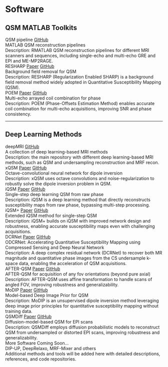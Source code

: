 # Software

## QSM MATLAB Toolkits

<div class="software-list">

  <div class="software-card">
    <div class="software-header">
      <div class="software-title">QSM pipeline
        <a class="software-btn action" href="https://github.com/sunhongfu/QSM/" target="_blank" rel="noopener">GitHub</a>
        <!-- <span class="software-tag matlab">MATLAB</span> -->
      </div>
    </div>
    <div class="software-authors">MATLAB QSM reconstruction pipelines</div>
    <div class="software-venue">Description: RMATLAB QSM reconstruction pipelines for different MRI scanners and sequences, including single-echo and multi-echo GRE and EPI and ME-MP2RAGE.</div>
  </div>

  <div class="software-card">
    <div class="software-header">
      <div class="software-title">RESHARP
        <a class="software-btn action" href="https://doi.org/10.1002/mrm.24765" target="_blank" rel="noopener">Paper</a>
        <a class="software-btn action" href="https://github.com/sunhongfu/QSM/blob/master/background_field_removal/resharp.m" target="_blank" rel="noopener">GitHub</a>
        <!-- <span class="software-tag matlab">MATLAB</span> -->
      </div>
    </div>
    <div class="software-authors">Background field removal for QSM</div>
    <div class="software-venue">Description: RESHARP (Regularization Enabled SHARP) is a background field removal method widely adopted in Quantitative Susceptibility Mapping (QSM).</div>
  </div>

  <div class="software-card">
    <div class="software-header">
      <div class="software-title">POEM
        <a class="software-btn action" href="https://doi.org/10.1002/mrm.27975" target="_blank" rel="noopener">Paper</a>
        <a class="software-btn action" href="https://github.com/sunhongfu/QSM/blob/master/coil_combination/poem.m" target="_blank" rel="noopener">GitHub</a>
        <!-- <span class="software-tag matlab">MATLAB</span> -->
      </div>
    </div>
    <div class="software-authors">Multi-echo arrayed coil combination for phase</div>
    <div class="software-venue">Description: POEM (Phase-Offsets Estimation Method) enables accurate coil combination for multi-echo acquisitions, improving SNR and phase consistency.</div>
  </div>

</div>

---

## Deep Learning Methods

<div class="software-list">

  <div class="software-card">
    <div class="software-header">
      <div class="software-title">deepMRI
        <a class="software-btn action" href="https://github.com/sunhongfu/deepMRI" target="_blank" rel="noopener">GitHub</a>
        <!-- <span class="software-tag python">Python</span> -->
        <!-- <span class="software-tag dl">Deep Learning</span> -->
      </div>
    </div>
    <div class="software-authors">A collection of deep learning-based MRI methods</div>
    <div class="software-venue">Description: the main repository with different deep learning-based MRI methods, such as QSM and undersampling reconstruction and MRF recon.</div>
  </div>

  <div class="software-card">
    <div class="software-header">
      <div class="software-title">xQSM
        <a class="software-btn action" href="https://doi.org/10.1002/nbm.4461" target="_blank" rel="noopener">Paper</a>
        <a class="software-btn action" href="https://github.com/sunhongfu/deepMRI/tree/master/xQSM" target="_blank" rel="noopener">GitHub</a>
        <!-- <span class="software-tag python">Python</span> -->
        <!-- <span class="software-tag dl">Deep Learning</span> -->
      </div>
    </div>
    <div class="software-authors">Octave-convolutional neural network for dipole inversion</div>
    <div class="software-venue">Description: xQSM uses octave convolutions and noise-regularization to robustly solve the dipole inversion problem in QSM.</div>
  </div>

  <div class="software-card">
    <div class="software-header">
      <div class="software-title">iQSM
        <a class="software-btn action" href="https://doi.org/10.1016/j.neuroimage.2022.119410" target="_blank" rel="noopener">Paper</a>
        <a class="software-btn action" href="https://github.com/sunhongfu/deepMRI/tree/master/iQSM" target="_blank" rel="noopener">GitHub</a>
        <!-- <span class="software-tag python">Python</span> -->
        <!-- <span class="software-tag dl">Deep Learning</span> -->
      </div>
    </div>
    <div class="software-authors">Single-step deep learning QSM from raw phase</div>
    <div class="software-venue">Description: iQSM is a deep learning method that directly reconstructs susceptibility maps from raw phase, bypassing multi-step processing.</div>
  </div>

  <div class="software-card">
    <div class="software-header">
      <div class="software-title">iQSM+
        <a class="software-btn action" href="https://doi.org/10.1016/j.media.2024.103160" target="_blank" rel="noopener">Paper</a>
        <a class="software-btn action" href="https://github.com/sunhongfu/deepMRI/tree/master/iQSM_Plus" target="_blank" rel="noopener">GitHub</a>
        <!-- <span class="software-tag python">Python</span> -->
        <!-- <span class="software-tag dl">Deep Learning</span> -->
      </div>
    </div>
    <div class="software-authors">Extended iQSM method for single-step QSM</div>
    <div class="software-venue">Description: iQSM+ builds on iQSM with improved network design and robustness, enabling accurate susceptibility maps even with challenging acquisitions.</div>
  </div>

  <div class="software-card">
    <div class="software-header">
      <div class="software-title">DCRNet
        <a class="software-btn action" href="https://doi.org/10.1016/j.neuroimage.2021.118404" target="_blank" rel="noopener">Paper</a>
        <a class="software-btn action" href="https://github.com/sunhongfu/deepMRI/tree/master/DCRNet" target="_blank" rel="noopener">GitHub</a>
        <!-- <span class="software-tag python">Python</span> -->
        <!-- <span class="software-tag dl">Deep Learning</span> -->
      </div>
    </div>
    <div class="software-authors">ODCRNet: Accelerating Quantitative Susceptibility Mapping using Compressed Sensing and Deep Neural Network</div>
    <div class="software-venue">Description: A deep complex residual network (DCRNet) to recover both MR magnitude and quantitative phase images from the CS undersample k-space data, enabling the acceleration of QSM acquisitions.</div>
  </div>

  <div class="software-card">
    <div class="software-header">
      <div class="software-title">AFTER-QSM
        <a class="software-btn action" href="https://doi.org/10.1016/j.neuroimage.2022.119842" target="_blank" rel="noopener">Paper</a>
        <a class="software-btn action" href="https://github.com/sunhongfu/deepMRI/tree/master/AFTER-QSM" target="_blank" rel="noopener">GitHub</a>
        <!-- <span class="software-tag python">Python</span> -->
        <!-- <span class="software-tag dl">Deep Learning</span> -->
      </div>
    </div>
    <div class="software-authors">AFTER-QSM for acquisition of any fov orientations (beyond pure axial) </div>
    <div class="software-venue">Description: AFTER-QSM uses affine transformation to handle scans of angled FOV, improving robustness and generalizability.</div>
  </div>
  
  <div class="software-card">
    <div class="software-header">
      <div class="software-title">MoDIP
        <a class="software-btn action" href="https://doi.org/10.1016/j.neuroimage.2024.120583" target="_blank" rel="noopener">Paper</a>
        <a class="software-btn action" href="https://github.com/sunhongfu/deepMRI/tree/master/MoDIP" target="_blank" rel="noopener">GitHub</a>
        <!-- <span class="software-tag python">Python</span> -->
        <!-- <span class="software-tag dl">Deep Learning</span> -->
      </div>
    </div>
    <div class="software-authors">Model-based Deep Image Prior for QSM</div>
    <div class="software-venue">Description: MoDIP is an unsupervised dipole inversion method leveraging deep image prior principles for quantitative susceptibility mapping without training data.</div>
  </div>

  <div class="software-card">
    <div class="software-header">
      <div class="software-title">QSMDiff
        <a class="software-btn action" href="#" target="_blank" rel="noopener">Paper</a>
        <a class="software-btn action" href="#" target="_blank" rel="noopener">GitHub</a>
        <!-- <span class="software-tag python">Python</span> -->
        <!-- <span class="software-tag dl">Deep Learning</span> -->
      </div>
    </div>
    <div class="software-authors">Diffusion-model-based QSM for EPI scans</div>
    <div class="software-venue">Description: QSMDiff employs diffusion probabilistic models to reconstruct QSM from undersampled or distorted EPI scans, improving robustness and generalizability.</div>
  </div>

  <div class="software-card">
    <div class="software-header">
      <div class="software-title">More Software Coming Soon...</div>
    </div>
    <div class="software-authors">DIP-UP, DeepRelaxo, MRF-Mixer and others</div>
    <div class="software-venue">Additional methods and tools will be added here with detailed descriptions, references, and code repositories.</div>
  </div>

</div>